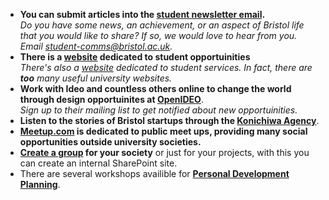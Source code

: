 
- **You can submit articles into the [student newsletter email](http://www.bristol.ac.uk/students/newsletter/).**<br>
  *Do you have some news, an achievement, or an aspect of Bristol life that you would like to share? If so, we would love to hear from you. Email student-comms@bristol.ac.uk.*
- **There is a [website](http://www.bristol.ac.uk/students/opportunities/) dedicated to student opportuinities** <br>
 *There's also a [website](http://www.bristol.ac.uk/students/services/) dedicated to student services. In fact, there are **too** many useful university websites.*
- **Work with Ideo and countless others online to change the world through design opportuinites at [OpenIDEO](https://www.openideo.com/)**. <br>
  *Sign up to their mailing list to get notified about new opportuinities.*
- **Listen to the stories of Bristol startups through the [Konichiwa Agency](https://www.facebook.com/konichiwapr/?hc_location=ufi)**.<br>
- **[Meetup.com](https://www.meetup.com) is dedicated to public meet ups, providing many social opportunities outside university societies.**
- **[Create a group](https://uob.sharepoint.com/sites/systemsupport/SitePages/desktop-groups.aspx) for your society** or just for your projects, with this you can create an internal SharePoint site.
- There are several workshops availible for **[Personal Development Planning](https://www.ole.bris.ac.uk/bbcswebdav/courses/PDP_Stu_2017/PDP%20student%20workshops.html)**.
  

